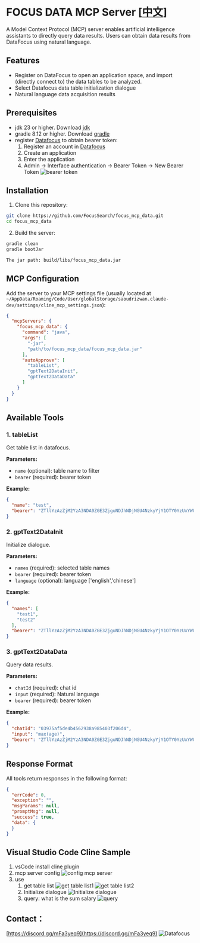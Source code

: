 # FOCUS DATA MCP Server [[中文](./README_CN.md)]

A Model Context Protocol (MCP) server enables artificial intelligence assistants to directly query data results. Users can obtain data results from DataFocus using natural language.

## Features

-  Register on DataFocus to open an application space, and import (directly connect to) the data tables to be analyzed.
- Select Datafocus data table initialization dialogue
- Natural language data acquisition results

## Prerequisites

- jdk 23 or higher. Download [jdk](https://www.oracle.com/java/technologies/downloads/)
- gradle 8.12 or higher. Download [gradle](https://gradle.org/install/)
- register [Datafocus](https://www.datafocus.ai/) to obtain bearer token:
  1. Register an account in [Datafocus](https://www.datafocus.ai/)
  2. Create an application
    3. Enter the application
    4. Admin -> Interface authentication -> Bearer Token -> New Bearer Token
       ![bearer token](bearer_token.png)
  
## Installation

1. Clone this repository:

```bash
git clone https://github.com/FocusSearch/focus_mcp_data.git
cd focus_mcp_data
```

2. Build the server:

```bash
gradle clean
gradle bootJar

The jar path: build/libs/focus_mcp_data.jar
```

## MCP Configuration

Add the server to your MCP settings file (usually located
at `~/AppData/Roaming/Code/User/globalStorage/saoudrizwan.claude-dev/settings/cline_mcp_settings.json`):

```json
{
  "mcpServers": {
    "focus_mcp_data": {
      "command": "java",
      "args": [
        "-jar",
        "path/to/focus_mcp_data/focus_mcp_data.jar"
      ],
      "autoApprove": [
        "tableList",
        "gptText2DataInit",
        "gptText2DataData"
      ]
    }
  }
}
```

## Available Tools

### 1. tableList

Get table list in datafocus.

**Parameters:**

- `name` (optional): table name to filter
- `bearer` (required): bearer token

**Example:**

```json
{
  "name": "test",
  "bearer": "ZTllYzAzZjM2YzA3NDA0ZGE3ZjguNDJhNDjNGU4NzkyYjY1OTY0YzUxYWU5NmU="
}
```

### 2. gptText2DataInit

Initialize dialogue.

**Parameters:**

- `names` (required): selected table names
- `bearer` (required): bearer token
- `language` (optional): language ['english','chinese']

**Example:**

```json
{
  "names": [
    "test1",
    "test2"
  ],
  "bearer": "ZTllYzAzZjM2YzA3NDA0ZGE3ZjguNDJhNDjNGU4NzkyYjY1OTY0YzUxYWU5NmU="
}
```

### 3. gptText2DataData

Query data results.

**Parameters:**

- `chatId` (required): chat id
- `input` (required): Natural language
- `bearer` (required): bearer token

**Example:**

```json
{
  "chatId": "03975af5de4b4562938a985403f206d4",
  "input": "max(age)",
  "bearer": "ZTllYzAzZjM2YzA3NDA0ZGE3ZjguNDJhNDjNGU4NzkyYjY1OTY0YzUxYWU5NmU="
}
```

## Response Format

All tools return responses in the following format:

```json
{
  "errCode": 0,
  "exception": "",
  "msgParams": null,
  "promptMsg": null,
  "success": true,
  "data": {
  }
}
```

## Visual Studio Code Cline Sample

1. vsCode install cline plugin
2. mcp server config
   ![config mcp server](./mcp_server_config.png)
3. use
   1. get table list
      ![get table list1](./focus_mcp_data_table_1.png)
      ![get table list2](./focus_mcp_data_table_2.png)
   2. Initialize dialogue
      ![Initialize dialogue](./focus_mcp_data_init.png)
   3. query: what is the sum salary
     ![query](./focus_mcp_data_data.png)

## Contact：
[https://discord.gg/mFa3yeq9](https://discord.gg/mFa3yeq9)
![Datafocus](./wechat-qrcode.png)
